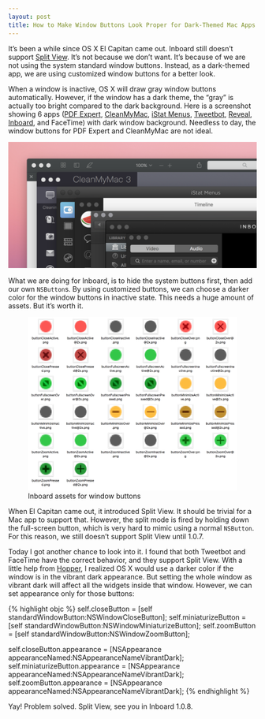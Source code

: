 ```yaml
---
layout: post
title: How to Make Window Buttons Look Proper for Dark-Themed Mac Apps
---
```


It’s been a while since OS X El Capitan came out. Inboard still doesn’t support [Split View](https://support.apple.com/en-us/HT204948). It’s not because we don’t want. It’s because of we are not using the system standard window buttons. Instead, as a dark-themed app, we are using customized window buttons for a better look.

When a window is inactive, OS X will draw gray window buttons automatically. However, if the window has a dark theme, the “gray” is actually too bright compared to the dark background. Here is a screenshot showing 6 apps ([PDF Expert](https://pdfexpert.com), [CleanMyMac](http://macpaw.com/cleanmymac), [iStat Menus](https://bjango.com/mac/istatmenus/), [Tweetbot](http://tapbots.com/tweetbot/mac/), [Reveal](http://revealapp.com), [Inboard](http://inboardapp.com), and FaceTime) with dark window background. Needless to day, the window buttons for PDF Expert and CleanMyMac are not ideal.

<img class="" alt="Screenshot of 6 dark apps" width="680" src="/static/images/dark-theme-window-buttons/6-apps.png">

What we are doing for Inboard, is to hide the system buttons first, then add our own `NSButton`s. By using customized buttons, we can choose a darker color for the window buttons in inactive state. This needs a huge amount of assets. But it’s worth it.

<figure>
    <img class="bordered" alt="Screenshot of assets for window buttons" width="822" src="/static/images/dark-theme-window-buttons/traffic-lights.png">
    <figcaption>Inboard assets for window buttons</figcaption>
</figure>

When El Capitan came out, it introduced Split View. It should be trivial for a Mac app to support that. However, the split mode is fired by holding down the full-screen button, which is very hard to mimic using a normal `NSButton`. For this reason, we still doesn’t support Split View until 1.0.7.

Today I got another chance to look into it. I found that both Tweetbot and FaceTime have the correct behavior, and they support Split View. With a little help from [Hopper](http://www.hopperapp.com), I realized OS X would use a darker color if the window is in the vibrant dark appearance. But setting the whole window as vibrant dark will affect all the widgets inside that window. However, we can set appearance only for those buttons:

{% highlight objc %}
self.closeButton = [self standardWindowButton:NSWindowCloseButton];
self.miniaturizeButton = [self standardWindowButton:NSWindowMiniaturizeButton];
self.zoomButton = [self standardWindowButton:NSWindowZoomButton];
	
self.closeButton.appearance = [NSAppearance appearanceNamed:NSAppearanceNameVibrantDark];
self.miniaturizeButton.appearance = [NSAppearance appearanceNamed:NSAppearanceNameVibrantDark];
self.zoomButton.appearance = [NSAppearance appearanceNamed:NSAppearanceNameVibrantDark];
{% endhighlight %}

Yay! Problem solved. Split View, see you in Inboard 1.0.8.
